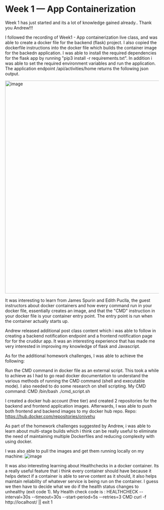 # Week 1 — App Containerization

Week 1 has just started and its a lot of knowledge gained already.. Thank you Andrew!!!

I followed the recording of Week1 - App containerization live class, and was able to create a docker file for the backend (flask) project. I also copied the dockerfile instructions into the docker file which builds the container image for the backedn application. I was able to install the required dependencies for the flask app by running "pip3 install -r requirements.txt". In addition i was able to set the required environment variables and run the application. The application endpoint /api/activities/home returns the following json output.

<img width="695" alt="image" src="https://user-images.githubusercontent.com/112012120/221838912-589dcd00-54dc-46ac-aac5-8811c37f85b3.png">


It was interesting to learn from James Spurin and Edith Puclla, the guest instructors about docker containers and how every command run in your docker file, essentially creates an image, and that the "CMD" instruction in your docker file is your container entry point. The entry point is run when the container actually starts up.

Andrew released additional post class content which i was able to follow in creating a backend notification endpoint and a frontend notification page for for the cruddur app. It was an interesting experience that has made me very interested in improving my knowledge of flask and Javascript.



As for the additional homework challenges, I was able to achieve the following:

Run the CMD command in docker file as an external script. This took a while to achieve as I had to go read docker documentation to understand the various methods of running the CMD command (shell and executable mode). I also needed to do some research on shell scripting. My CMD command: CMD /bin/bash ./cmd_script.sh


I created a docker hub account (free tier) and created 2 repositories for the backend and frontend application images. Afterwards, I was able to push both frontend and backend images to my docker hub repo. Repo: https://hub.docker.com/repositories/onivehu

As part of the homework challenges suggested by Andrew, i was able to learn about multi-stage builds which i think can be really useful to eliminate the need of maintaining multiple Dockerfiles and reducing complexity with using docker.


I was also able to pull the images and get them running locally on my machine:
![image](https://user-images.githubusercontent.com/112012120/222908248-c300788b-c8ba-410b-8f31-8978f54d2744.png)

It was also interesting learning about Healthchecks in a docker container. Its a really useful feature that i think every container should have because it helps detect if a container is able to serve content as it should, it also helps maintain reliability of whatever service is being run on the container. I guess we then have to decide what we do if the health status changes to unhealthy (exit code 1). My Health check code is : HEALTHCHECK --interval=30s --timeout=30s --start-period=5s --retries=3 CMD curl -f http://localhost/ || exit 1

